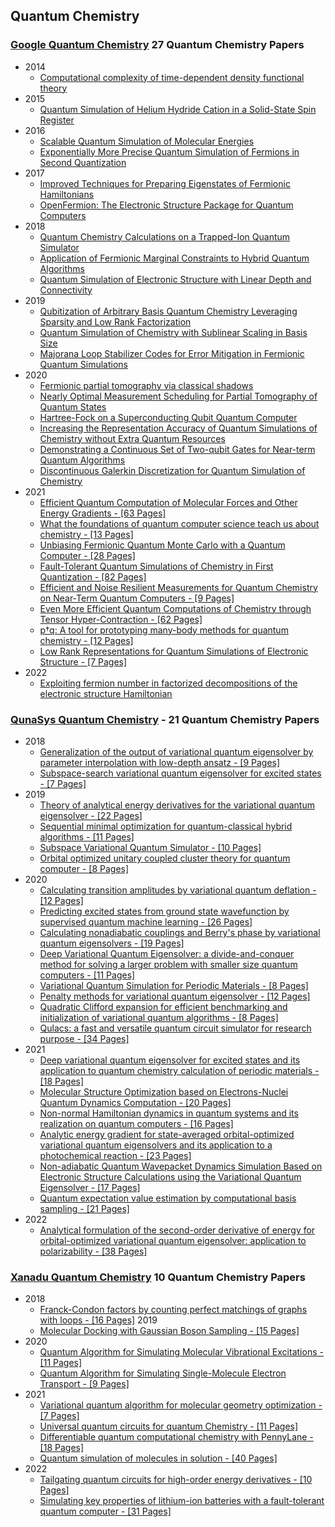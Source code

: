 ## Quantum Chemistry

### [Google Quantum Chemistry](https://quantumai.google/research/publications) **27 Quantum Chemistry Papers**

- 2014
  - [Computational complexity of time-dependent density functional theory](https://storage.googleapis.com/pub-tools-public-publication-data/pdf/43349.pdf)
- 2015
  - [Quantum Simulation of Helium Hydride Cation in a Solid-State Spin Register](https://storage.googleapis.com/pub-tools-public-publication-data/pdf/43941.pdf)
- 2016
  - [Scalable Quantum Simulation of Molecular Energies](https://storage.googleapis.com/pub-tools-public-publication-data/pdf/44815.pdf)
  - [Exponentially More Precise Quantum Simulation of Fermions in Second Quantization](https://storage.googleapis.com/pub-tools-public-publication-data/pdf/43946.pdf)
- 2017
  - [Improved Techniques for Preparing Eigenstates of Fermionic Hamiltonians](https://storage.googleapis.com/pub-tools-public-publication-data/pdf/d4c6c492061a4e2f8dd6f02eca6a81e7b679c6b0.pdf)
  - [OpenFermion: The Electronic Structure Package for Quantum Computers](https://storage.googleapis.com/pub-tools-public-publication-data/pdf/6c6d49fa6a7ec788f4611cf41c393907da2c7c37.pdf)
- 2018
  - [Quantum Chemistry Calculations on a Trapped-Ion Quantum Simulator](https://storage.googleapis.com/pub-tools-public-publication-data/pdf/20dd944dd7fa3d12dd68eb1d500cea3378808c97.pdf)
  - [Application of Fermionic Marginal Constraints to Hybrid Quantum Algorithms](https://storage.googleapis.com/pub-tools-public-publication-data/pdf/5187083acfa9cdc017287db700557d4680d7c6e0.pdf)
  - [Quantum Simulation of Electronic Structure with Linear Depth and Connectivity](https://storage.googleapis.com/pub-tools-public-publication-data/pdf/61078c0f504512a5514023ee1bf0da6b5481c02f.pdf)
- 2019
  - [Qubitization of Arbitrary Basis Quantum Chemistry Leveraging Sparsity and Low Rank Factorization](https://storage.googleapis.com/pub-tools-public-publication-data/pdf/46623f0887cce162fa77b81358c941a9bc1bf4e9.pdf)
  - [Quantum Simulation of Chemistry with Sublinear Scaling in Basis Size](https://storage.googleapis.com/pub-tools-public-publication-data/pdf/dde34a7a3ea1d1648967ed8cba078b2fd59fd2a8.pdf)
  - [Majorana Loop Stabilizer Codes for Error Mitigation in Fermionic Quantum Simulations](https://storage.googleapis.com/pub-tools-public-publication-data/pdf/a6346a77a4a5bae20e9565f6c6bc51a1139007b0.pdf)
- 2020
  - [Fermionic partial tomography via classical shadows](https://arxiv.org/pdf/2010.16094.pdf)
  - [Nearly Optimal Measurement Scheduling for Partial Tomography of Quantum States](https://storage.googleapis.com/pub-tools-public-publication-data/pdf/d385e0d0ac202384919d942cff3124c269336ce7.pdf)
  - [Hartree-Fock on a Superconducting Qubit Quantum Computer](https://storage.googleapis.com/pub-tools-public-publication-data/pdf/d493d52e522ab609c8d6e7230000af9d6bafdf1c.pdf)
  - [Increasing the Representation Accuracy of Quantum Simulations of Chemistry without Extra Quantum Resources](https://storage.googleapis.com/pub-tools-public-publication-data/pdf/74176224e0375f6e86826c9cb5907b53ea8be0d5.pdf)
  - [Demonstrating a Continuous Set of Two-qubit Gates for Near-term Quantum Algorithms](https://storage.googleapis.com/pub-tools-public-publication-data/pdf/c2189c10343b40b0870e391c43778c9844acfe78.pdf)
  - [Discontinuous Galerkin Discretization for Quantum Simulation of Chemistry](https://storage.googleapis.com/pub-tools-public-publication-data/pdf/f3fbc9cea503b44d6d56636ded2d23ee724cb99e.pdf)
- 2021
  - [Efficient Quantum Computation of Molecular Forces and Other Energy Gradients - [63 Pages]](https://storage.googleapis.com/pub-tools-public-publication-data/pdf/e168ddb29757da16970c1ea4788a17082cb4933b.pdf)
  - [What the foundations of quantum computer science teach us about chemistry - [13 Pages]](https://storage.googleapis.com/pub-tools-public-publication-data/pdf/520b39f9a7b19d0e36577489c70c91868d3cf28e.pdf)
  - [Unbiasing Fermionic Quantum Monte Carlo with a Quantum Computer - [28 Pages]](https://storage.googleapis.com/pub-tools-public-publication-data/pdf/117b7980445cb3235c2032c83a00678a8f00303a.pdf)
  - [Fault-Tolerant Quantum Simulations of Chemistry in First Quantization - [82 Pages]](https://storage.googleapis.com/pub-tools-public-publication-data/pdf/c4cee66ac78f4c277fa0ec1f81e69ad990298317.pdf)
  - [Efficient and Noise Resilient Measurements for Quantum Chemistry on Near-Term Quantum Computers - [9 Pages]](https://storage.googleapis.com/pub-tools-public-publication-data/pdf/e15e9e07f9290408de05162b305a675872e299dd.pdf)
  - [Even More Efficient Quantum Computations of Chemistry through Tensor Hyper-Contraction - [62 Pages]](https://storage.googleapis.com/pub-tools-public-publication-data/pdf/174e54499a67abf54716d2e06c3cc6b09a1a7f97.pdf)
  - [p†q: A tool for prototyping many-body methods for quantum chemistry - [12 Pages]](https://arxiv.org/pdf/2106.06850.pdf)
  - [Low Rank Representations for Quantum Simulations of Electronic Structure - [7 Pages]](https://storage.googleapis.com/pub-tools-public-publication-data/pdf/aaef4414fc60d64ac6ecc38f1abc459cc42f8e31.pdf)
- 2022
  - [Exploiting fermion number in factorized decompositions of the electronic structure Hamiltonian](https://arxiv.org/pdf/2107.07238.pdf)

### [QunaSys Quantum Chemistry](https://qunasys.com/en/publications) - **21 Quantum Chemistry Papers**

- 2018
  - [Generalization of the output of variational quantum eigensolver by parameter interpolation with low-depth ansatz - [9 Pages]](https://arxiv.org/pdf/1810.04482.pdf)
  - [Subspace-search variational quantum eigensolver for excited states - [7 Pages]](https://arxiv.org/pdf/1810.09434.pdf)
- 2019
  - [Theory of analytical energy derivatives for the variational quantum eigensolver - [22 Pages]](https://arxiv.org/pdf/1905.04054.pdf)
  - [Sequential minimal optimization for quantum-classical hybrid algorithms - [11 Pages]](https://arxiv.org/pdf/1903.12166.pdf)
  - [Subspace Variational Quantum Simulator - [10 Pages]](https://arxiv.org/pdf/1904.08566.pdf)
  - [Orbital optimized unitary coupled cluster theory for quantum computer - [8 Pages]](https://arxiv.org/pdf/1910.11526.pdf)
- 2020
  - [Calculating transition amplitudes by variational quantum deflation - [12 Pages]](https://arxiv.org/pdf/2002.11724.pdf)
  - [Predicting excited states from ground state wavefunction by supervised quantum machine learning - [26 Pages]](https://arxiv.org/pdf/2002.12925.pdf)
  - [Calculating nonadiabatic couplings and Berry's phase by variational quantum eigensolvers - [19 Pages]](https://arxiv.org/pdf/2003.01706.pdf)
  - [Deep Variational Quantum Eigensolver: a divide-and-conquer method for solving a larger problem with smaller size quantum computers - [11 Pages]](https://arxiv.org/pdf/2007.10917.pdf)
  - [Variational Quantum Simulation for Periodic Materials - [8 Pages]](https://arxiv.org/pdf/2008.09492.pdf)
  - [Penalty methods for variational quantum eigensolver - [12 Pages]](https://arxiv.org/pdf/2010.13951.pdf)
  - [Quadratic Clifford expansion for efficient benchmarking and initialization of variational quantum algorithms - [8 Pages]](https://arxiv.org/pdf/2011.09927.pdf)
  - [Qulacs: a fast and versatile quantum circuit simulator for research purpose - [34 Pages]](https://arxiv.org/pdf/2011.13524.pdf)
- 2021
  - [Deep variational quantum eigensolver for excited states and its application to quantum chemistry calculation of periodic materials - [18 Pages]](https://arxiv.org/pdf/2104.00855.pdf)
  - [Molecular Structure Optimization based on Electrons-Nuclei Quantum Dynamics Computation - [20 Pages]](https://arxiv.org/pdf/2107.06631.pdf)
  - [Non-normal Hamiltonian dynamics in quantum systems and its realization on quantum computers - [16 Pages]](https://arxiv.org/pdf/2107.08445.pdf)
  - [Analytic energy gradient for state-averaged orbital-optimized variational quantum eigensolvers and its application to a photochemical reaction - [23 Pages]](https://arxiv.org/pdf/2107.12705.pdf)
  - [Non-adiabatic Quantum Wavepacket Dynamics Simulation Based on Electronic Structure Calculations using the Variational Quantum Eigensolver - [17 Pages]](https://arxiv.org/pdf/2111.04236.pdf)
  - [Quantum expectation value estimation by computational basis sampling - [21 Pages]](https://arxiv.org/pdf/2112.07416.pdf)
- 2022  
  - [Analytical formulation of the second-order derivative of energy for orbital-optimized variational quantum eigensolver: application to polarizability - [38 Pages]](https://arxiv.org/pdf/2211.03343.pdf)

### [Xanadu Quantum Chemistry](https://www.xanadu.ai/research/) **10 Quantum Chemistry Papers**

- 2018
  - [Franck-Condon factors by counting perfect matchings of graphs with loops - [16 Pages]](https://arxiv.org/pdf/1811.09597.pdf)
2019
  - [Molecular Docking with Gaussian Boson Sampling - [15 Pages]](https://arxiv.org/pdf/1902.00462.pdf)
- 2020
  - [Quantum Algorithm for Simulating Molecular Vibrational Excitations - [11 Pages]](https://arxiv.org/pdf/2006.13339.pdf)
  - [Quantum Algorithm for Simulating Single-Molecule Electron Transport - [9 Pages]](https://arxiv.org/pdf/2012.09231.pdf)
- 2021
  - [Variational quantum algorithm for molecular geometry optimization - [7 Pages]](https://arxiv.org/pdf/2106.13840.pdf)
  - [Universal quantum circuits for quantum Chemistry - [11 Pages]](https://arxiv.org/pdf/2106.13839.pdf)
  - [Differentiable quantum computational chemistry with PennyLane - [18 Pages]](https://arxiv.org/pdf/2111.09967.pdf)
  - [Quantum simulation of molecules in solution - [40 Pages]](https://arxiv.org/pdf/2111.13458.pdf)
- 2022
  - [Tailgating quantum circuits for high-order energy derivatives - [10 Pages]](https://arxiv.org/pdf/2207.11274.pdf)
  - [Simulating key properties of lithium-ion batteries with a fault-tolerant quantum computer - [31 Pages]](https://arxiv.org/pdf/2204.11890.pdf)
  

  
  
  
  
  
  
  
  
  
  
  
  
  
  
  
  
